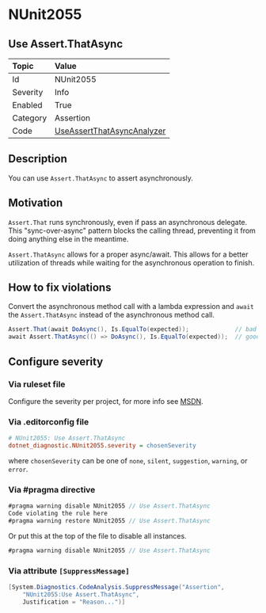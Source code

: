 # NUnit2055

## Use Assert.ThatAsync

| Topic    | Value
| :--      | :--
| Id       | NUnit2055
| Severity | Info
| Enabled  | True
| Category | Assertion
| Code     | [UseAssertThatAsyncAnalyzer](https://github.com/nunit/nunit.analyzers/blob/master/src/nunit.analyzers/UseAssertThatAsync/UseAssertThatAsyncAnalyzer.cs)

## Description

You can use `Assert.ThatAsync` to assert asynchronously.

## Motivation

`Assert.That` runs synchronously, even if pass an asynchronous delegate. This "sync-over-async" pattern blocks
the calling thread, preventing it from doing anything else in the meantime.

`Assert.ThatAsync` allows for a proper async/await. This allows for a better utilization of threads while waiting for the
asynchronous operation to finish.

## How to fix violations

Convert the asynchronous method call with a lambda expression and `await` the `Assert.ThatAsync` instead of the
asynchronous method call.

```csharp
Assert.That(await DoAsync(), Is.EqualTo(expected));             // bad (sync-over-async)
await Assert.ThatAsync(() => DoAsync(), Is.EqualTo(expected));  // good (proper async/await)
```

<!-- start generated config severity -->
## Configure severity

### Via ruleset file

Configure the severity per project, for more info see
[MSDN](https://learn.microsoft.com/en-us/visualstudio/code-quality/using-rule-sets-to-group-code-analysis-rules?view=vs-2022).

### Via .editorconfig file

```ini
# NUnit2055: Use Assert.ThatAsync
dotnet_diagnostic.NUnit2055.severity = chosenSeverity
```

where `chosenSeverity` can be one of `none`, `silent`, `suggestion`, `warning`, or `error`.

### Via #pragma directive

```csharp
#pragma warning disable NUnit2055 // Use Assert.ThatAsync
Code violating the rule here
#pragma warning restore NUnit2055 // Use Assert.ThatAsync
```

Or put this at the top of the file to disable all instances.

```csharp
#pragma warning disable NUnit2055 // Use Assert.ThatAsync
```

### Via attribute `[SuppressMessage]`

```csharp
[System.Diagnostics.CodeAnalysis.SuppressMessage("Assertion",
    "NUnit2055:Use Assert.ThatAsync",
    Justification = "Reason...")]
```
<!-- end generated config severity -->
